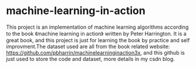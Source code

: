 # machine-learning-in-action
This project is an implementation of machine learning algorithms according to the book 《machine learning in action》 written by Peter Harrington. It is a great book, and this project is just for learning the book by practice and self improvment.The dataset used are all from the book related website: https://github.com/pbharrin/machinelearninginaction3x, and this github is just used to store the code and dataset, more details in my csdn blog.
